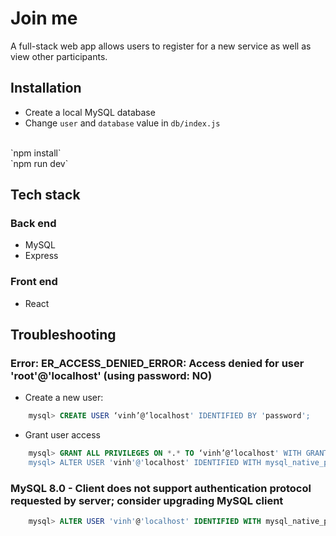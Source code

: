 # Join me
A full-stack web app allows users to register for a new service as well as view other participants.

## Installation
* Create a local MySQL database
* Change `user` and `database` value in `db/index.js`
<br>
`npm install`
<br>
`npm run dev`

## Tech stack
### Back end
* MySQL
* Express
### Front end
* React

## Troubleshooting
### Error: ER_ACCESS_DENIED_ERROR: Access denied for user 'root'@'localhost' (using password: NO)
* Create a new user:
```sql
	mysql> CREATE USER ‘vinh’@‘localhost' IDENTIFIED BY 'password';
```
* Grant user access
```sql
	mysql> GRANT ALL PRIVILEGES ON *.* TO ‘vinh’@‘localhost' WITH GRANT OPTION;
 	mysql> ALTER USER 'vinh'@'localhost' IDENTIFIED WITH mysql_native_password BY 'password'
```

### MySQL 8.0 - Client does not support authentication protocol requested by server; consider upgrading MySQL client
```sql
	mysql> ALTER USER 'vinh'@'localhost' IDENTIFIED WITH mysql_native_password BY 'password'
```
